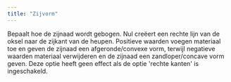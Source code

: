 ```yaml
---
title: "Zijvorm"
---
```


Bepaalt hoe de zijnaad wordt gebogen. Nul creëert een rechte lijn van de oksel naar de zijkant van de heupen. Positieve waarden voegen materiaal toe en geven de zijnaad een afgeronde/convexe vorm, terwijl negatieve waarden materiaal verwijderen en de zijnaad een zandloper/concave vorm geven. Deze optie heeft geen effect als de optie 'rechte kanten' is ingeschakeld.


